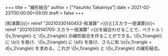+++
title = "線形結合"
author = ["Yasuhito Takamiya"]
date = 2021-02-23T00:00:00+09:00
draft = false
+++

[和演算]({{< relref "20210330140453-和演算" >}})と[スカラー倍演算]({{< relref "20210330141705-スカラー倍演算" >}})を組合わせることで、ベクトル \\(|v\_1\rangle\\) と \\(|v\_2\rangle\\) の線形結合を作ることができる。\\(|v\_1\rangle\\) に \\(c\\) を掛け、\\(|v\_2\rangle\\) に \\(d\\) を掛け、さらに和 \\(c|v\_1\rangle + d|v\_2\rangle\\) を求める。これが \\(|v\_1\rangle\\) と \\(|v\_2\rangle\\) の線形結合。
